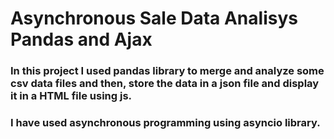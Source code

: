 # Asynchronous Sale Data Analisys Pandas and Ajax

### In this project I used pandas library to merge and analyze some csv data files and then, store the data in a json file and display it in a HTML file using js.
### I have used asynchronous programming using asyncio library.
